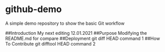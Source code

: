 # github-demo
A simple demo repository to show the basic Git workflow

##Introduction
My next editing 12.01.2021
##Purpose
Modifying the README.md for compare
##Deployment
git diff HEAD command 1
##How To Contribute
git difftool HEAD command 2